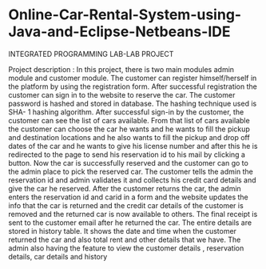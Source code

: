 # Online-Car-Rental-System-using-Java-and-Eclipse-Netbeans-IDE
INTEGRATED PROGRAMMING LAB-LAB PROJECT

Project description :
In this project, there is two main modules admin module and customer module.
The customer can register himself/herself in the platform by using the
registration form. After successful registration the customer can sign in to the
website to reserve the car.
The customer password is hashed and stored in database. The hashing technique
used is SHA- 1 hashing algorithm.
After successful sign-in by the customer, the customer can see the list of cars
available.
From that list of cars available the customer can choose the car he wants and he
wants to fill the pickup and destination locations and he also wants to fill the
pickup and drop off dates of the car and he wants to give his license number and
after this he is redirected to the page to send his reservation id to his mail by
clicking a button.
Now the car is successfully reserved and the customer can go to the admin place
to pick the reserved car.
The customer tells the admin the reservation id and admin validates it and
collects his credit card details and give the car he reserved.
After the customer returns the car, the admin enters the reservation id and carid
in a form and the website updates the info that the car is returned and the credit
car details of the customer is removed and the returned car is now available to
others.
The final receipt is sent to the customer email after he returned the car.
The entire details are stored in history table. It shows the date and time when the
customer returned the car and also total rent and other details that we have.
The admin also having the feature to view the customer details , reservation
details, car details and history
